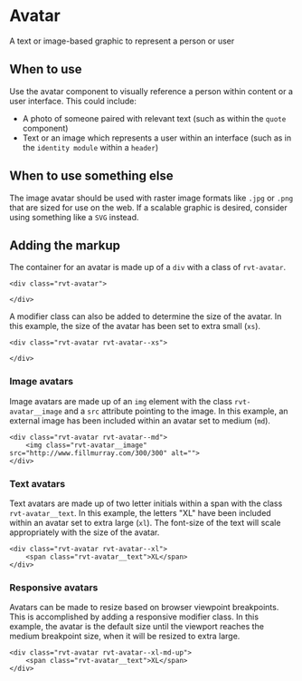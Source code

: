 # Avatar
A text or image-based graphic to represent a person or user

## When to use
Use the avatar component to visually reference a person within content or a user interface. This could include:

- A photo of someone paired with relevant text (such as within the `quote` component)
- Text or an image which represents a user within an interface (such as in the `identity module` within a `header`)

## When to use something else
The image avatar should be used with raster image formats like `.jpg` or `.png` that are sized for use on the web. If a scalable graphic is desired, consider using something like a `SVG` instead.

## Adding the markup

The container for an avatar is made up of a `div` with a class of `rvt-avatar`.

```
<div class="rvt-avatar">

</div>
```

A modifier class can also be added to determine the size of the avatar. In this example, the size of the avatar has been set to extra small (`xs`).

```
<div class="rvt-avatar rvt-avatar--xs">

</div>
```

### Image avatars

Image avatars are made up of an `img` element with the class `rvt-avatar__image` and a `src` attribute pointing to the image. In this example, an external image has been included within an avatar set to medium (`md`).

```
<div class="rvt-avatar rvt-avatar--md">
    <img class="rvt-avatar__image" src="http://www.fillmurray.com/300/300" alt="">
</div>
```

### Text avatars

Text avatars are made up of two letter initials within a span with the class `rvt-avatar__text`. In this example, the letters "XL" have been included within an avatar set to extra large (`xl`). The font-size of the text will scale appropriately with the size of the avatar.

```
<div class="rvt-avatar rvt-avatar--xl">
    <span class="rvt-avatar__text">XL</span>
</div>
```

### Responsive avatars

Avatars can be made to resize based on browser viewpoint breakpoints. This is accomplished by adding a responsive modifier class. In this example, the avatar is the default size until the viewport reaches the medium breakpoint size, when it will be resized to extra large.

```
<div class="rvt-avatar rvt-avatar--xl-md-up">
    <span class="rvt-avatar__text">XL</span>
</div>
```